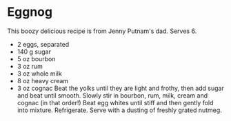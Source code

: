 # Eggnog 
This boozy delicious recipe is from Jenny Putnam's dad.
Serves 6.  
* 2 eggs, separated
* 140 g sugar
* 5 oz bourbon
* 3 oz rum
* 3 oz whole milk
* 8 oz heavy cream
* 3 oz cognac
Beat the yolks until they are light and frothy, then add sugar and beat until smooth. 
Slowly stir in bourbon, rum, milk, cream and cognac (in that order!)
Beat egg whites until stiff and then gently fold into mixture. 
Refrigerate.
Serve with a dusting of freshly grated nutmeg. 
